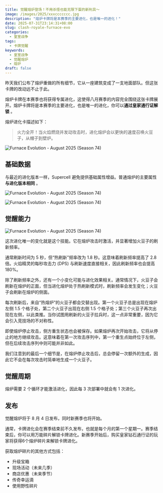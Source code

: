 ```yaml
---
title: 觉醒熔炉登场！不用杀怪也能无限下蛋的新刑具～
image: /images/2025/xxxccccccc.jpg
description: "熔炉卡牌将是本赛季的主要进化，也是唯一的进化！"
date: 2025-07-31T23:14:31+08:00
slug: clash-royale-furnace-evo
categories:
  - 皇室战争
tags:
  - 卡牌觉醒
keywords:
  - 皇室战争
  - 觉醒熔炉
  - 熔炉
draft: false
---
```


昨天我们公布了熔炉重做的所有细节，它从一座建筑变成了一支地面部队。但这张卡牌的改动远不止于此。

熔炉卡牌在本赛季也将获得专属进化，这使得八月赛季的内容完全围绕这张卡牌展开。熔炉卡牌将是本赛季的主要进化，也是唯一的进化，你可以**通过皇家通行证解锁** 。

熔炉进化卡描述如下：

> 火力全开！当火焰燃烧并发动攻击时，进化熔炉会以更快的速度召唤火豆子，从帽子到壁炉。

![Furnace Evolution - August 2025 (Season 74)](https://cdns3.royaleapi.com/cdn-cgi/image/w=1920,h=2400,format=auto/static/img/blog/2025-07-season-74/evo-furnace/v1-bfdb5b06/evo-furnace-a-288-4.jpg)

## 基础数据
与最近的进化版本一样，Supercell 避免提供基础属性增益。普通熔炉的主要属性**与进化版本相同** 。

![Furnace Evolution - August 2025 (Season 74)](https://cdns3.royaleapi.com/cdn-cgi/image/w=1920,h=2400,format=auto/static/img/blog/2025-07-season-74/evo-furnace/v1-bfdb5b06/evo-furnace-a-288-2.jpg)


![Furnace Evolution - August 2025 (Season 74)](https://cdns3.royaleapi.com/cdn-cgi/image/w=1920,h=2400,format=auto/static/img/blog/2025-07-season-74/evo-furnace/v1-bfdb5b06/evo-furnace-a-288-3.jpg)



## 觉醒能力

![Furnace Evolution - August 2025 (Season 74)](https://cdns3.royaleapi.com/cdn-cgi/image/w=1920,h=2400,format=auto/static/img/blog/2025-07-season-74/evo-furnace/v1-bfdb5b06/evo-furnace-a-288-1.jpg)

这次进化唯一的变化就是这个技能。它在熔炉攻击时激活，并显著增加火豆子的刷新频率。

通常刷新时间为 5 秒，但“热刷新”频率改为 1.8 秒。这意味着刷新频率提高了 2.8 倍。火焰精灵的每秒攻击力 (DPS) 与刷新速度直接相关，因此刷新频率也会提高 180%。

除了刷新频率之外，还有一个小变化可能与进化效果相关。通常情况下，火豆子会刷新在熔炉的正面，但当进化熔炉处于热刷新模式时，刷新频率会发生变化；火豆子会刷新在熔炉的侧面。

每次刷新后，来自“热熔炉”的火豆子都会交替出现。第一个火豆子总是出现在熔炉左侧 1.5 个格子处，第二个火豆子出现在右侧 1.5 个格子处；第三个火豆子再次出现在左侧，以此类推。当你试图用刷新的火豆子拉兵时，这一点非常重要，因为它会引入竞技场的不对称性。

即使熔炉停止攻击，侧方重生状态也会被保存。如果熔炉再次开始攻击，它将从停止的地方继续攻击。这意味着在第一次攻击序列中，第一个重生点始终位于左侧，但在后续攻击序列中则可能并非如此。

我们注意到的最后一个细节是，在熔炉停止攻击后，总会停留一次额外的生成，因此它不会在每次攻击时简单地生成一个火豆子。

## 觉醒周期

熔炉需要 2 个循环才能激活进化，因此每 3 次部署中就会有 1 次进化。

## 发布

觉醒熔炉将于 8 月 4 日发布，同时新赛季也将开始。

通常，卡牌进化会在赛季结束前不久发布，也就是每个月的第一个星期一。赛季结束后，你可以用万能碎片解锁卡牌进化。新赛季开始后，购买皇家钻石通行证的玩家将获得6个熔炉碎片来解锁卡牌进化。

获取熔炉碎片的其他方式包括：

- 升级宝箱
- 现场活动（未来几季）
- 商店优惠（未来季节）
- 传奇幸运滴
- 使用野性碎片

